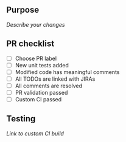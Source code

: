 ## Purpose
_Describe your changes_

## PR checklist
- [ ] Choose PR label
- [ ] New unit tests added
- [ ] Modified code has meaningful comments
- [ ] All TODOs are linked with JIRAs
- [ ] All comments are resolved
- [ ] PR validation passed
- [ ] Custom CI passed

## Testing
_Link to custom CI build_
